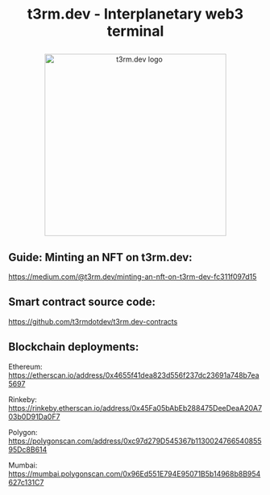 <h1><p align="center">t3rm.dev - Interplanetary web3 terminal</p></h1>
<p align="center"><img width="360" height="360" src="https://user-images.githubusercontent.com/89753866/131451030-bf955dc7-d1b7-4598-9cb5-8ddbc5d2bee9.png" alt="t3rm.dev logo" /></p>

## Guide: Minting an NFT on t3rm.dev:
https://medium.com/@t3rm.dev/minting-an-nft-on-t3rm-dev-fc311f097d15

## Smart contract source code:
https://github.com/t3rmdotdev/t3rm.dev-contracts

## Blockchain deployments:
Ethereum:    
https://etherscan.io/address/0x4655f41dea823d556f237dc23691a748b7ea5697

Rinkeby:    
https://rinkeby.etherscan.io/address/0x45Fa05bAbEb288475DeeDeaA20A703b0D91Da0F7

Polygon:    
https://polygonscan.com/address/0xc97d279D545367b113002476654085595Dc8B614

Mumbai:    
https://mumbai.polygonscan.com/0x96Ed551E794E95071B5b14968b8B954627c131C7
